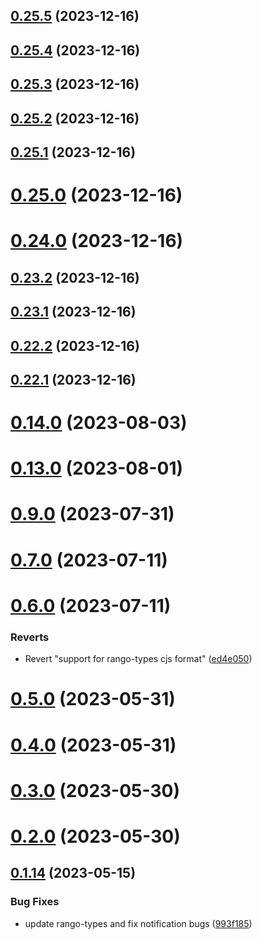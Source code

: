 ## [0.25.5](https://github.com/yeager-eren/rango-client/compare/provider-brave@0.25.4...provider-brave@0.25.5) (2023-12-16)



## [0.25.4](https://github.com/yeager-eren/rango-client/compare/provider-brave@0.25.3...provider-brave@0.25.4) (2023-12-16)



## [0.25.3](https://github.com/yeager-eren/rango-client/compare/provider-brave@0.25.2...provider-brave@0.25.3) (2023-12-16)



## [0.25.2](https://github.com/yeager-eren/rango-client/compare/provider-brave@0.25.1...provider-brave@0.25.2) (2023-12-16)



## [0.25.1](https://github.com/yeager-eren/rango-client/compare/provider-brave@0.25.0...provider-brave@0.25.1) (2023-12-16)



# [0.25.0](https://github.com/yeager-eren/rango-client/compare/provider-brave@0.24.0...provider-brave@0.25.0) (2023-12-16)



# [0.24.0](https://github.com/yeager-eren/rango-client/compare/provider-brave@0.23.2...provider-brave@0.24.0) (2023-12-16)



## [0.23.2](https://github.com/yeager-eren/rango-client/compare/provider-brave@0.23.1...provider-brave@0.23.2) (2023-12-16)



## [0.23.1](https://github.com/yeager-eren/rango-client/compare/provider-brave@0.22.2...provider-brave@0.23.1) (2023-12-16)



## [0.22.2](https://github.com/yeager-eren/rango-client/compare/provider-brave@0.22.1-next.71...provider-brave@0.22.2) (2023-12-16)



## [0.22.1](https://github.com/yeager-eren/rango-client/compare/provider-brave@0.23.0...provider-brave@0.22.1) (2023-12-16)



# [0.14.0](https://github.com/rango-exchange/rango-client/compare/provider-brave@0.13.0...provider-brave@0.14.0) (2023-08-03)



# [0.13.0](https://github.com/rango-exchange/rango-client/compare/provider-brave@0.12.0...provider-brave@0.13.0) (2023-08-01)



# [0.9.0](https://github.com/rango-exchange/rango-client/compare/provider-brave@0.8.0...provider-brave@0.9.0) (2023-07-31)



# [0.7.0](https://github.com/rango-exchange/rango-client/compare/provider-brave@0.6.0...provider-brave@0.7.0) (2023-07-11)



# [0.6.0](https://github.com/rango-exchange/rango-client/compare/provider-brave@0.5.0...provider-brave@0.6.0) (2023-07-11)


### Reverts

* Revert "support for rango-types cjs format" ([ed4e050](https://github.com/rango-exchange/rango-client/commit/ed4e050bfc0dcde7aeffa6b0d73b02080a5721eb))



# [0.5.0](https://github.com/rango-exchange/rango-client/compare/provider-brave@0.4.0...provider-brave@0.5.0) (2023-05-31)



# [0.4.0](https://github.com/rango-exchange/rango-client/compare/provider-brave@0.3.0...provider-brave@0.4.0) (2023-05-31)



# [0.3.0](https://github.com/rango-exchange/rango-client/compare/provider-brave@0.2.0...provider-brave@0.3.0) (2023-05-30)



# [0.2.0](https://github.com/rango-exchange/rango-client/compare/provider-brave@0.1.15...provider-brave@0.2.0) (2023-05-30)



## [0.1.14](https://github.com/rango-exchange/rango-client/compare/provider-brave@0.1.13...provider-brave@0.1.14) (2023-05-15)


### Bug Fixes

* update rango-types and fix notification bugs ([993f185](https://github.com/rango-exchange/rango-client/commit/993f185e0b8c5e5e15a2c65ba2d85d1f9c8daa90))



